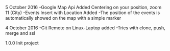 5 October 2016
	-Google Map Api Added
		Centering on your position, zoom 11 (City)
	-Events Insert with Location Added
	-The position of the events is automatically showed on the map with a simple marker

4 October 2016
	-Git Remote on Linux-Laptop added
	-Tries with clone, push, merge and ssl

1.0.0
Init project
